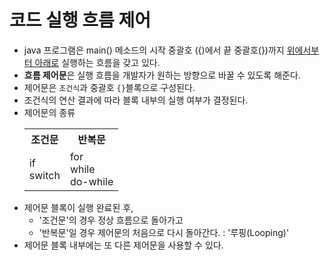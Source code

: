 # 코드 실행 흐름 제어
- java 프로그램은 main() 메소드의 시작 중괄호 ({)에서 끝 중괄호(})까지 <u>위에서부터 아래로</u> 실행하는 흐름을 갖고 있다.
- **흐름 제어문**은 실행 흐름을 개발자가 원하는 방향으로 바꿀 수 있도록 해준다.
- 제어문은 `조건식`과 중괄호 `{}`블록으로 구성된다.
- 조건식의 연산 결과에 따라 블록 내부의 실행 여부가 결정된다.
- 제어문의 종류
  <table>
    <tr>
      <th>조건문</th>
      <th>반복문</th>
    </tr>
    <tr>
      <td>if<br>switch</td>
      <td>for<br>while<br>do-while</td>
    </tr>
  </table>
- 제어문 블록이 실행 완료된 후,
  - '조건문'의 경우 정상 흐름으로 돌아가고
  - '반복문'일 경우 제어문의 처음으로 다시 돌아간다. : '루핑(Looping)'
- 제어문 블록 내부에는 또 다른 제어문을 사용할 수 있다.
